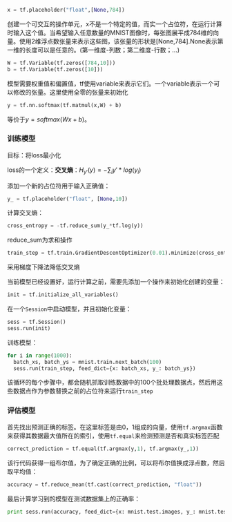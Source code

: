```python
x = tf.placeholder("float",[None,784])
```

创建一个可交互的操作单元，x不是一个特定的值，而实一个占位符，在运行计算时输入这个值。当希望输入任意数量的MNIST图像时，每张图展平成784维的向量。使用2维浮点数张量来表示这些图，该张量的形状是[None,784].None表示第一维的长度可以是任意的。(第一维度-列数；第二维度-行数；…)

```python
W = tf.Variable(tf.zeros([784,10]))
b = tf.Variable(tf.zeros([10]))
```

模型需要权重值和偏置值，tf使用variable来表示它们。一个variable表示一个可以修改的张量。这里使用全零的张量来初始化

```python
y = tf.nn.softmax(tf.matmul(x,W) + b)
```

等价于$y=softmax(Wx+b)$。

### 训练模型

目标：将loss最小化

loss的一个定义：**交叉熵**：$H_{y'}(y) = -\sum_{i} y'*log(y_i)$ 

添加一个新的占位符用于输入正确值：

```python
y_ = tf.placeholder("float", [None,10])
```

计算交叉熵：

```python
cross_entropy = -tf.reduce_sum(y_*tf.log(y))
```

reduce_sum为求和操作

```python
train_step = tf.train.GradientDescentOptimizer(0.01).minimize(cross_entropy)
```

采用梯度下降法降低交叉熵

当前模型已经设置好，运行计算之前，需要先添加一个操作来初始化创建的变量：

```python
init = tf.initialize_all_variables()
```

在一个`Session`中启动模型，并且初始化变量：

```python
sess = tf.Session()
sess.run(init)
```

训练模型：

```python
for i in range(1000):
  batch_xs, batch_ys = mnist.train.next_batch(100)
  sess.run(train_step, feed_dict={x: batch_xs, y_: batch_ys})
```

该循环的每个步骤中，都会随机抓取训练数据中的100个批处理数据点，然后用这些数据点作为参数替换之前的占位符来运行`train_step` 

### 评估模型

首先找出预测正确的标签。在这里标签是由0，1组成的向量，使用`tf.argmax`函数来获得其数据最大值所在的索引，使用`tf.equal`来检测预测是否和真实标签匹配

```python
correct_prediction = tf.equal(tf.argmax(y,1), tf.argmax(y_,1))
```

该行代码获得一组布尔值，为了确定正确的比例，可以将布尔值换成浮点数，然后取平均值：

```python
accuracy = tf.reduce_mean(tf.cast(correct_prediction, "float"))
```

最后计算学习到的模型在测试数据集上的正确率：

```python
print sess.run(accuracy, feed_dict={x: mnist.test.images, y_: mnist.test.labels})
```

